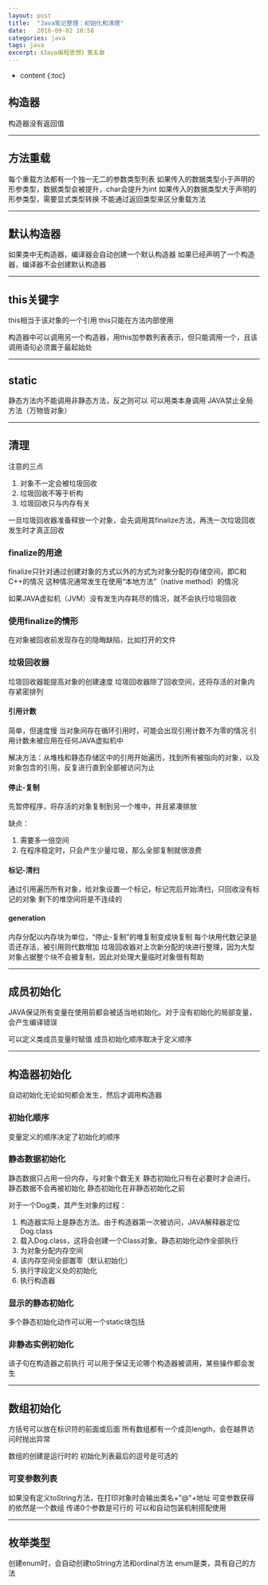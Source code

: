 ```yaml
---
layout: post
title:  "Java笔记整理：初始化和清理"
date:   2016-09-02 10:58
categories: java
tags: java
excerpt: 《Java编程思想》第五章
---
```


* content
{:toc}


## 构造器
构造器没有返回值


----------
	
## 方法重载
每个重载方法都有一个独一无二的参数类型列表
如果传入的数据类型小于声明的形参类型，数据类型会被提升，char会提升为int
如果传入的数据类型大于声明的形参类型，需要显式类型转换
不能通过返回类型来区分重载方法


----------
	
## 默认构造器
如果类中无构造器，编译器会自动创建一个默认构造器
如果已经声明了一个构造器，编译器不会创建默认构造器


----------
	
## this关键字
this相当于该对象的一个引用
this只能在方法内部使用
	
构造器中可以调用另一个构造器，用this加参数列表表示，但只能调用一个，且该调用语句必须置于最起始处


----------
	
## static
静态方法内不能调用非静态方法，反之则可以
可以用类本身调用
JAVA禁止全局方法（万物皆对象）


----------
	
## 清理
注意的三点
1. 对象不一定会被垃圾回收
2. 垃圾回收不等于析构
3. 垃圾回收只与内存有关
	
一旦垃圾回收器准备释放一个对象，会先调用其finalize方法，再洗一次垃圾回收发生时才真正回收
### finalize的用途
finalize只针对通过创建对象的方式以外的方式为对象分配的存储空间，即C和C++的情况
这种情况通常发生在使用“本地方法”（native method）的情况
	
如果JAVA虚拟机（JVM）没有发生内存耗尽的情况，就不会执行垃圾回收
### 使用finalize的情形
在对象被回收前发现存在的隐晦缺陷，比如打开的文件
	
### 垃圾回收器
垃圾回收器能提高对象的创建速度
垃圾回收器除了回收空间，还将存活的对象内存紧密排列
		
#### 引用计数
简单，但速度慢
当对象间存在循环引用时，可能会出现引用计数不为零的情况
引用计数未被应用在任何JAVA虚拟机中
			
解决方法：从堆栈和静态存储区中的引用开始遍历，找到所有被指向的对象，以及对象包含的引用，反复进行直到全部被访问为止
		
#### 停止-复制
先暂停程序，将存活的对象复制到另一个堆中，并且紧凑排放

缺点：
1. 需要多一倍空间
2. 在程序稳定时，只会产生少量垃圾，那么全部复制就很浪费
			
#### 标记-清扫
通过引用遍历所有对象，给对象设置一个标记，标记完后开始清扫，只回收没有标记的对象
剩下的堆空间将是不连续的
			
#### generation
内存分配以内存块为单位，“停止-复制”的堆复制变成块复制
每个块用代数记录是否还存活，被引用则代数增加
垃圾回收器对上次新分配的块进行整理，因为大型对象占据整个块不会被复制，因此对处理大量临时对象很有帮助


----------
			
## 成员初始化
JAVA保证所有变量在使用前都会被适当地初始化。对于没有初始化的局部变量，会产生编译错误
	
可以定义类成员变量时赋值
成员初始化顺序取决于定义顺序


----------

## 构造器初始化
自动初始化无论如何都会发生，然后才调用构造器
### 初始化顺序
变量定义的顺序决定了初始化的顺序

### 静态数据初始化
静态数据只占用一份内存，与对象个数无关
静态初始化只有在必要时才会进行。静态数据不会再被初始化
静态初始化在非静态初始化之前
		
对于一个Dog类，其产生对象的过程：
1. 构造器实际上是静态方法。由于构造器第一次被访问，JAVA解释器定位Dog.class
2. 载入Dog.class，这将会创建一个Class对象。静态初始化动作全部执行
3. 为对象分配内存空间
4. 该内存空间全部置零（默认初始化）
5. 执行字段定义处的初始化
6. 执行构造器

### 显示的静态初始化
多个静态初始化动作可以用一个static块包括
### 非静态实例初始化
该子句在构造器之前执行
可以用于保证无论哪个构造器被调用，某些操作都会发生


----------
		
## 数组初始化
方括号可以放在标识符的前面或后面
所有数组都有一个成员length，会在越界访问时抛出异常
	
数组的创建是运行时的
初始化列表最后的逗号是可选的
	
### 可变参数列表
如果没有定义toString方法，在打印对象时会输出类名+"@"+地址
可变参数获得的依然是一个数组
传递0个参数是可行的
可以和自动包装机制搭配使用


----------
		
## 枚举类型
创建enum时，会自动创建toString方法和ordinal方法
enum是类，具有自己的方法

